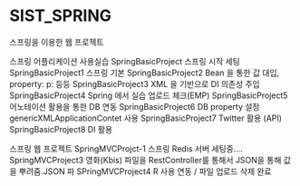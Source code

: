 # SIST_SPRING
스프링을 이용한 웹 프로젝트

스프링 어플리케이션 사용실습
SpringBasicProject 스프링 시작 세팅
SpringBasicProject1 스프링 기본
SpringBasicProject2 Bean 을 통한 값 대입, property: p: 등등
SpringBasicProject3 XML 을 기반으로 DI 의존성 주입
SpringBasicProject4 Spring 에서 실습 업로드 체크(EMP)
SpringBasicProject5 어노테이션 활용을 통한 DB 연동
SpringBasicProject6 DB property 설정 genericXMLApplicationContet 사용
SpringBasicProject7 Twitter 활용 (API)
SpringBasicProject8 DI 활용

스프링 웹 프로젝트 
SpringMVCProjct-1 스프링 Redis 서버 세팅중....
SpringMVCProject3 영화(Kbis) 파일을 RestController를 통해서 JSON을 통해 값을 뿌려줌.JSON 파
SPringMVCProject4 R 사용 연동 / 파일 업로드 삭제 완료 
